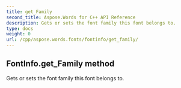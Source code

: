 ```yaml
---
title: get_Family
second_title: Aspose.Words for C++ API Reference
description: Gets or sets the font family this font belongs to. 
type: docs
weight: 0
url: /cpp/aspose.words.fonts/fontinfo/get_family/
---
```

## FontInfo.get_Family method


Gets or sets the font family this font belongs to. 

